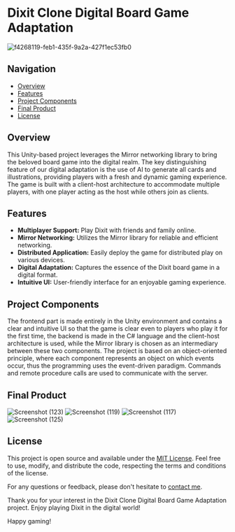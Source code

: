 # Dixit Clone Digital Board Game Adaptation

![f4268119-feb1-435f-9a2a-427f1ec53fb0](https://github.com/zarkobabic/Dixit-Clone--Digital-Board-Game-Adaptation/assets/92127059/d830478b-bb14-4d29-9082-f56e3e26bc1a)

## Navigation

- [Overview](#overview)
- [Features](#features)
- [Project Components](#project-components)
- [Final Product](#final-product)
- [License](#license)

## Overview

This Unity-based project leverages the Mirror networking library to bring the beloved board game into the
digital realm. The key distinguishing feature of our digital adaptation is the use of AI to generate all cards
and illustrations, providing players with a fresh and dynamic gaming experience. The game is built with a
client-host architecture to accommodate multiple players, with one player acting as the host while others
join as clients.


## Features

- **Multiplayer Support:** Play Dixit with friends and family online.
- **Mirror Networking:** Utilizes the Mirror library for reliable and efficient networking.
- **Distributed Application:** Easily deploy the game for distributed play on various devices.
- **Digital Adaptation:** Captures the essence of the Dixit board game in a digital format.
- **Intuitive UI:** User-friendly interface for an enjoyable gaming experience.



## Project Components

The frontend part is made entirely in the Unity environment and contains a clear and intuitive UI so that the game is clear even to players who play it for the first time, the backend is made in the C# language and the client-host architecture is used, while the Mirror library is chosen as an intermediary between these two components. The project is based on an object-oriented principle, where each component represents an object on which events occur, thus the programming uses the event-driven paradigm. Commands and remote procedure calls are used to communicate with the server.

## Final Product

![Screenshot (123)](https://github.com/zarkobabic/Dixit-Clone--Digital-Board-Game-Adaptation/assets/92127059/6797d0ee-2e20-48eb-8fda-b69f24f09bee)
![Screenshot (119)](https://github.com/zarkobabic/Dixit-Clone--Digital-Board-Game-Adaptation/assets/92127059/baa76ebc-fad4-4800-9728-9e376d154d0e)
![Screenshot (117)](https://github.com/zarkobabic/Dixit-Clone--Digital-Board-Game-Adaptation/assets/92127059/fec8136b-90f2-4cd5-a937-c20a69e83859)
![Screenshot (125)](https://github.com/zarkobabic/Dixit-Clone--Digital-Board-Game-Adaptation/assets/92127059/b033cc2f-c8aa-43d4-bc3b-8da26dde05cc)





## License

This project is open source and available under the [MIT License](LICENSE). Feel free to use, modify, and distribute the code, respecting the terms and conditions of the license.

For any questions or feedback, please don't hesitate to [contact me](mailto:zarko.m.babic@gmail.com).

Thank you for your interest in the Dixit Clone Digital Board Game Adaptation project. Enjoy playing Dixit in the digital world!

Happy gaming!
